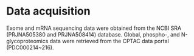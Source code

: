 # Data acquisition 

Exome and mRNA sequencing data were obtained from the NCBI SRA (PRJNA505380 and PRJNA508414) database. Global, phospho-, and N-glycoproteomics data were retrieved from the CPTAC data portal (PDC000214~216).


